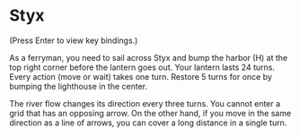 # Styx

(Press Enter to view key bindings.)

As a ferryman, you need to sail across Styx and bump the harbor (H) at the top right corner before the lantern goes out. Your lantern lasts 24 turns. Every action (move or wait) takes one turn. Restore 5 turns for once by bumping the lighthouse in the center.

The river flow changes its direction every three turns. You cannot enter a grid that has an opposing arrow. On the other hand, if you move in the same direction as a line of arrows, you can cover a long distance in a single turn.
